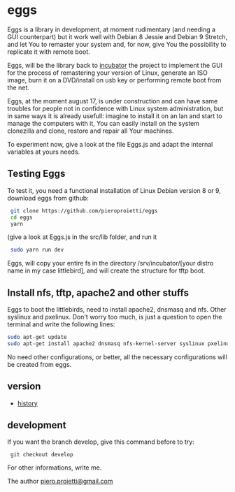 # eggs

Eggs is a library in development, at moment rudimentary (and needing a GUI counterpart) but it work well with Debian 8 Jessie and Debian 9 Stretch, and let You to remaster your system and, for now, give You the possibility to replicate it with remote boot.

Eggs, will be the library back  to [incubator](http://github.com/pieroproietti/incubator) the project to implement the GUI for the process of remastering your version of Linux, generate an ISO image, burn it on a DVD/install on usb key or performing remote boot from the net.

Eggs, at the moment august 17, is under construction and can have same troubles for people not in confidence with Linux system administration, but in same ways it is already usefull: imagine to install it on an lan and start to manage the computers with it, You can easily install on the system clonezilla and clone, restore and repair all Your machines.

To experiment now, give a look at the file Eggs.js and adapt the internal variables at yours needs.

## Testing Eggs

To test it, you need a functional installation of Linux Debian version 8 or 9, download eggs from github:
``` bash
 git clone https://github.com/pieroproietti/eggs
 cd eggs
 yarn
```
(give a look at Eggs.js in the src/lib folder, and run it
``` bash
 sudo yarn run dev
```
Eggs, will copy your entire fs in the directory /srv/incubator/[your distro name in my case littlebird], and will create the structure for tftp boot.

## Install nfs, tftp, apache2 and other stuffs
Eggs to boot the littlebirds, need to install apache2, dnsmasq and nfs. Other syslinux and pxelinux. Don't worry too much, is just a question to open the terminal and write the following lines:
``` bash
sudo apt-get update
sudo apt-get install apache2 dnsmasq nfs-kernel-server syslinux pxelinux
```
No need other configurations, or better, all the necessary configurations will be created from eggs.

## version
* [history](src/lib/README.md)

## development
If you want the branch develop, give this command before to try:
```
 git checkout develop
```
For other informations, write me.

The author
piero.proietti@gmail.com
